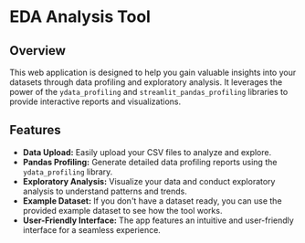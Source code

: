# EDA Analysis Tool

## Overview

This web application is designed to help you gain valuable insights into your datasets through data profiling and exploratory analysis. It leverages the power of the `ydata_profiling` and `streamlit_pandas_profiling` libraries to provide interactive reports and visualizations.

## Features

- **Data Upload:** Easily upload your CSV files to analyze and explore.
- **Pandas Profiling:** Generate detailed data profiling reports using the `ydata_profiling` library.
- **Exploratory Analysis:** Visualize your data and conduct exploratory analysis to understand patterns and trends.
- **Example Dataset:** If you don't have a dataset ready, you can use the provided example dataset to see how the tool works.
- **User-Friendly Interface:** The app features an intuitive and user-friendly interface for a seamless experience.
